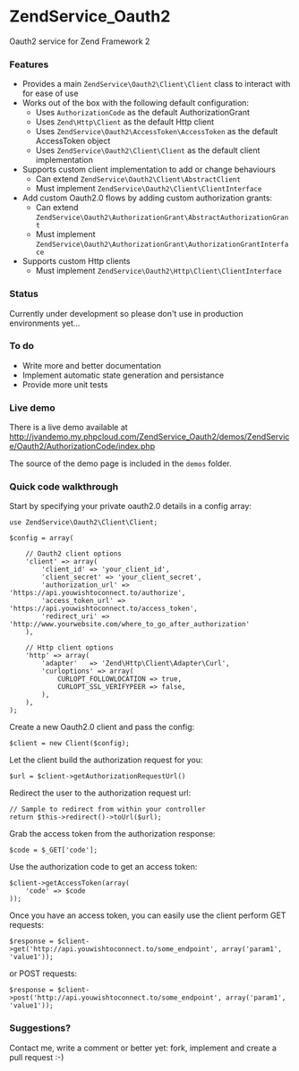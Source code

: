 ZendService_Oauth2
==================

Oauth2 service for Zend Framework 2

### Features

- Provides a main `ZendService\Oauth2\Client\Client` class to interact with for ease of use
- Works out of the box with the following default configuration:
    + Uses `AuthorizationCode` as the default AuthorizationGrant
    + Uses `Zend\Http\Client` as the default Http client
    + Uses `ZendService\Oauth2\AccessToken\AccessToken` as the default AccessToken object
    + Uses `ZendService\Oauth2\Client\Client` as the default client implementation
- Supports custom client implementation to add or change behaviours
    + Can extend `ZendService\Oauth2\Client\AbstractClient`
    + Must implement `ZendService\Oauth2\Client\ClientInterface`
- Add custom Oauth2.0 flows by adding custom authorization grants:
    + Can extend `ZendService\Oauth2\AuthorizationGrant\AbstractAuthorizationGrant`
    + Must implement `ZendService\Oauth2\AuthorizationGrant\AuthorizationGrantInterface`
- Supports custom Http clients
    + Must implement `ZendService\Oauth2\Http\Client\ClientInterface`

### Status

Currently under development so please don't use in production environments yet...

### To do

- Write more and better documentation
- Implement automatic state generation and persistance
- Provide more unit tests

### Live demo

There is a live demo available at http://jvandemo.my.phpcloud.com/ZendService_Oauth2/demos/ZendService/Oauth2/AuthorizationCode/index.php

The source of the demo page is included in the `demos` folder.

### Quick code walkthrough

Start by specifying your private oauth2.0 details in a config array:

```
use ZendService\Oauth2\Client\Client;

$config = array(

    // Oauth2 client options
    'client' => array(
        'client_id' => 'your_client_id',
	    'client_secret' => 'your_client_secret',
	    'authorization_url' => 'https://api.youwishtoconnect.to/authorize',
	    'access_token_url' => 'https://api.youwishtoconnect.to/access_token',
	    'redirect_uri' => 'http://www.yourwebsite.com/where_to_go_after_authorization'
    ),
    
    // Http client options
    'http' => array(
        'adapter'   => 'Zend\Http\Client\Adapter\Curl',
        'curloptions' => array(
            CURLOPT_FOLLOWLOCATION => true,
            CURLOPT_SSL_VERIFYPEER => false,
        ),
    ),
);
```

Create a new Oauth2.0 client and pass the config:

```
$client = new Client($config);
```

Let the client build the authorization request for you:

```
$url = $client->getAuthorizationRequestUrl()
```

Redirect the user to the authorization request url:

```
// Sample to redirect from within your controller
return $this->redirect()->toUrl($url);
```

Grab the access token from the authorization response:

```
$code = $_GET['code'];
```

Use the authorization code to get an access token: 

```
$client->getAccessToken(array(
	'code' => $code
));
```

Once you have an access token, you can easily use the client perform GET requests:

```
$response = $client->get('http://api.youwishtoconnect.to/some_endpoint', array('param1', 'value1'));
```

or POST requests:

```
$response = $client->post('http://api.youwishtoconnect.to/some_endpoint', array('param1', 'value1'));
```

### Suggestions?

Contact me, write a comment or better yet: fork, implement and create a pull request :-)
